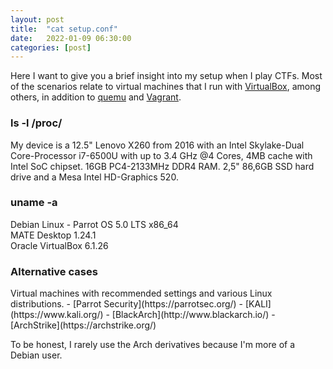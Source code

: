 ```yaml
---
layout: post
title:  "cat setup.conf"
date:   2022-01-09 06:30:00
categories: [post]
---
```


Here I want to give you a brief insight into my setup when I play CTFs. Most of the scenarios relate to virtual machines that I run with [VirtualBox](https://www.virtualbox.org/), among others, in addition to [quemu](https://www.qemu.org/) and [Vagrant](https://www.vagrantup.com/).

<h3><i class="fa fa-desktop"></i>ls -l /proc/</h3>
My device is a 12.5" Lenovo X260 from 2016 with an Intel Skylake-Dual Core-Processor i7-6500U with up to 3.4 GHz @4 Cores, 4MB cache with Intel SoC chipset. 16GB PC4-2133MHz DDR4 RAM. 2,5" 86,6GB SSD hard drive and a Mesa Intel HD-Graphics 520.

<h3><i class="fa fa-gears"></i>uname -a</h3>
Debian Linux - Parrot OS 5.0 LTS x86_64<br>
MATE Desktop 1.24.1<br>
Oracle VirtualBox 6.1.26<br>

<h3><i class="fa fa-tasks"></i>Alternative cases</h3>
Virtual machines with recommended settings and various Linux distributions.
 - [Parrot Security](https://parrotsec.org/)
 - [KALI](https://www.kali.org/)
 - [BlackArch](http://www.blackarch.io/)
 - [ArchStrike](https://archstrike.org/)

To be honest, I rarely use the Arch derivatives because I'm more of a Debian user.
